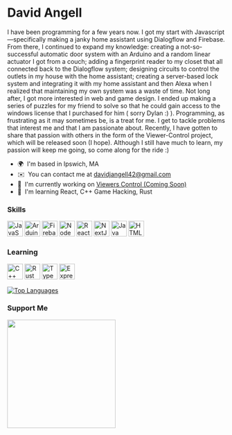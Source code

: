 David Angell
=============

I have been programming for a few years now. I got my start with Javascript —specifically making a janky home assistant using Dialogflow and Firebase. From there, I continued to expand my knowledge: creating a not-so-successful automatic door system with an Arduino and a random linear actuator I got from a couch; adding a fingerprint reader to my closet that all connected back to the Dialogflow system; designing circuits to control the outlets in my house with the home assistant; creating a server-based lock system and integrating it with my home assistant and then Alexa when I realized that maintaining my own system was a waste of time. Not long after, I got more interested in web and game design. I ended up making a series of puzzles for my friend to solve so that he could gain access to the windows license that I purchased for him ( sorry Dylan :) ). Programming, as frustrating as it may sometimes be, is a treat for me. I get to tackle problems that interest me and that I am passionate about. Recently, I have gotten to share that passion with others in the form of the Viewer-Control project, which will be released soon (I hope). Although I still have much to learn, my passion will keep me going, so come along for the ride :)

*   🌍  I'm based in Ipswich, MA
*   ✉️  You can contact me at [davidjangell42@gmail.com](mailto:davidjangell42@gmail.com)
*   🚀  I'm currently working on [Viewers Control (Coming Soon)](http://github.com/DavidAngell/Viewers-Control)
*   🧠  I'm learning React, C++ Game Hacking, Rust

### Skills
<p align="left">
  <a href="https://developer.mozilla.org/en-US/docs/Web/JavaScript" target="_blank" rel="noreferrer"><img src="https://raw.githubusercontent.com/danielcranney/readme-generator/main/public/icons/skills/javascript-colored.svg" width="36" height="36" alt="JavaScript" /></a>
  <a href="https://www.arduino.cc/" target="_blank" rel="noreferrer"><img src="https://upload.wikimedia.org/wikipedia/commons/thumb/8/87/Arduino_Logo.svg/1024px-Arduino_Logo.svg.png" height="36" alt="Arduino" /></a>
  <a href="https://firebase.google.com/" target="_blank" rel="noreferrer"><img src="https://raw.githubusercontent.com/danielcranney/readme-generator/main/public/icons/skills/firebase-colored.svg" width="36" height="36" alt="Firebase" /></a>
  <a href="https://nodejs.org/en/" target="_blank" rel="noreferrer"><img src="https://raw.githubusercontent.com/danielcranney/readme-generator/main/public/icons/skills/nodejs-colored.svg" width="36" height="36" alt="NodeJS" /></a>
  <a href="https://reactjs.org/" target="_blank" rel="noreferrer"><img src="https://raw.githubusercontent.com/danielcranney/readme-generator/main/public/icons/skills/react-colored.svg" width="36" height="36" alt="React" /></a>
  <a href="https://nextjs.org/docs" target="_blank" rel="noreferrer"><img src="https://raw.githubusercontent.com/danielcranney/readme-generator/main/public/icons/skills/nextjs-colored.svg" width="36" height="36" alt="NextJs" /></a>
  <a href="https://www.oracle.com/java/" target="_blank" rel="noreferrer"><img src="https://raw.githubusercontent.com/danielcranney/readme-generator/main/public/icons/skills/java-colored.svg" width="36" height="36" alt="Java" /></a>
  <a href="https://developer.mozilla.org/en-US/docs/Glossary/HTML5" target="_blank" rel="noreferrer"><img src="https://raw.githubusercontent.com/danielcranney/readme-generator/main/public/icons/skills/html5-colored.svg" width="36" height="36" alt="HTML5" /></a>
</p>

### Learning
<p align="left">
  <a href="https://docs.microsoft.com/en-us/cpp/?view=msvc-170" target="_blank" rel="noreferrer"><img src="https://raw.githubusercontent.com/danielcranney/readme-generator/main/public/icons/skills/cplusplus-colored.svg" width="36" height="36" alt="C++" /></a>
  <a href="https://www.rust-lang.org/" target="_blank" rel="noreferrer"><img src="https://raw.githubusercontent.com/danielcranney/readme-generator/main/public/icons/skills/rust-colored.svg" width="36" height="36" alt="Rust" /></a>
  <a href="https://www.typescriptlang.org/" target="_blank" rel="noreferrer"><img src="https://raw.githubusercontent.com/danielcranney/readme-generator/main/public/icons/skills/typescript-colored.svg" width="36" height="36" alt="TypeScript" /></a>
  <a href="https://expressjs.com/" target="_blank" rel="noreferrer"><img src="https://raw.githubusercontent.com/danielcranney/readme-generator/main/public/icons/skills/express-colored.svg" width="36" height="36" alt="Express" /></a>
</p>
                    
<a href="https://github.com/DavidAngell" align="left">
  <img src="https://github-readme-stats.vercel.app/api/top-langs/?username=DavidAngell&langs_count=10&title_color=0891b2&text_color=ffffff&icon_color=0891b2&bg_color=1c1917&hide_border=true&locale=en&custom_title=Top%20%Languages" alt="Top Languages" />
</a>

### Support Me
<a href="https://paypal.me/davidjangell" target="_blank">
<img src="https://viatesting.files.wordpress.com/2020/03/paypal-donate-button.png" 
  width="250"
 />
</a>

